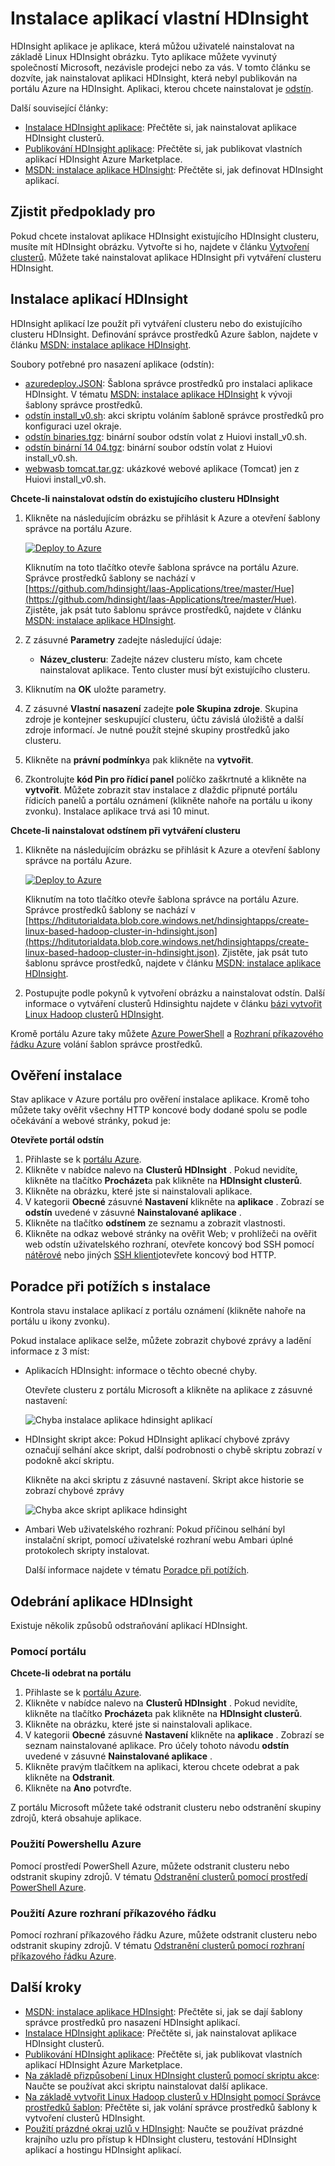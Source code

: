 <properties
    pageTitle="Instalace aplikací Hadoop HDInsight | Microsoft Azure"
    description="Informace o instalaci aplikací HDInsight HDInsight aplikace."
    services="hdinsight"
    documentationCenter=""
    authors="mumian"
    manager="jhubbard"
    editor="cgronlun"
    tags="azure-portal"/>

<tags
    ms.service="hdinsight"
    ms.devlang="na"
    ms.topic="hero-article"
    ms.tgt_pltfrm="na"
    ms.workload="big-data"
    ms.date="09/14/2016"
    ms.author="jgao"/>

# <a name="install-custom-hdinsight-applications"></a>Instalace aplikací vlastní HDInsight

HDInsight aplikace je aplikace, která můžou uživatelé nainstalovat na základě Linux HDInsight obrázku.  Tyto aplikace můžete vyvinutý společností Microsoft, nezávisle prodejci nebo za vás. V tomto článku se dozvíte, jak nainstalovat aplikaci HDInsight, která nebyl publikován na portálu Azure na HDInsight. Aplikaci, kterou chcete nainstalovat je [odstín](http://gethue.com/). 

Další související články:

- [Instalace HDInsight aplikace](hdinsight-apps-install-applications.md): Přečtěte si, jak nainstalovat aplikace HDInsight clusterů.
- [Publikování HDInsight aplikace](hdinsight-apps-publish-applications.md): Přečtěte si, jak publikovat vlastních aplikací HDInsight Azure Marketplace.
- [MSDN: instalace aplikace HDInsight](https://msdn.microsoft.com/library/mt706515.aspx): Přečtěte si, jak definovat HDInsight aplikací.

 
## <a name="prerequisites"></a>Zjistit předpoklady pro

Pokud chcete instalovat aplikace HDInsight existujícího HDInsight clusteru, musíte mít HDInsight obrázku. Vytvořte si ho, najdete v článku [Vytvoření clusterů](hdinsight-hadoop-linux-tutorial-get-started.md#create-cluster). Můžete také nainstalovat aplikace HDInsight při vytváření clusteru HDInsight.


## <a name="install-hdinsight-applications"></a>Instalace aplikací HDInsight

HDInsight aplikací lze použít při vytváření clusteru nebo do existujícího clusteru HDInsight. Definování správce prostředků Azure šablon, najdete v článku [MSDN: instalace aplikace HDInsight](https://msdn.microsoft.com/library/mt706515.aspx).

Soubory potřebné pro nasazení aplikace (odstín):

- [azuredeploy.JSON](https://github.com/hdinsight/Iaas-Applications/blob/master/Hue/azuredeploy.json): Šablona správce prostředků pro instalaci aplikace HDInsight. V tématu [MSDN: instalace aplikace HDInsight](https://msdn.microsoft.com/library/mt706515.aspx) k vývoji šablony správce prostředků.
- [odstín install_v0.sh](https://github.com/hdinsight/Iaas-Applications/blob/master/Hue/scripts/Hue-install_v0.sh): akci skriptu voláním šabloně správce prostředků pro konfiguraci uzel okraje. 
- [odstín binaries.tgz](https://hdiconfigactions.blob.core.windows.net/linuxhueconfigactionv01/hue-binaries-14-04.tgz): binární soubor odstín volat z Huiovi install_v0.sh. 
- [odstín binární 14 04.tgz](https://hdiconfigactions.blob.core.windows.net/linuxhueconfigactionv01/hue-binaries-14-04.tgz): binární soubor odstín volat z Huiovi install_v0.sh. 
- [webwasb tomcat.tar.gz](https://hdiconfigactions.blob.core.windows.net/linuxhueconfigactionv01/webwasb-tomcat.tar.gz): ukázkové webové aplikace (Tomcat) jen z Huiovi install_v0.sh.

**Chcete-li nainstalovat odstín do existujícího clusteru HDInsight**

1. Klikněte na následujícím obrázku se přihlásit k Azure a otevření šablony správce na portálu Azure. 

    <a href="https://portal.azure.com/#create/Microsoft.Template/uri/https%3A%2F%2Fraw.githubusercontent.com%2Fhdinsight%2FIaas-Applications%2Fmaster%2FHue%2Fazuredeploy.json" target="_blank"><img src="https://acom.azurecomcdn.net/80C57D/cdn/mediahandler/docarticles/dpsmedia-prod/azure.microsoft.com/en-us/documentation/articles/hdinsight-hbase-tutorial-get-started-linux/20160201111850/deploy-to-azure.png" alt="Deploy to Azure"></a>

    Kliknutím na toto tlačítko otevře šablona správce na portálu Azure.  Správce prostředků šablony se nachází v [https://github.com/hdinsight/Iaas-Applications/tree/master/Hue](https://github.com/hdinsight/Iaas-Applications/tree/master/Hue).  Zjistěte, jak psát tuto šablonu správce prostředků, najdete v článku [MSDN: instalace aplikace HDInsight](https://msdn.microsoft.com/library/mt706515.aspx).
    
2. Z zásuvné **Parametry** zadejte následující údaje:

    - **Název_clusteru**: Zadejte název clusteru místo, kam chcete nainstalovat aplikace. Tento cluster musí být existujícího clusteru.
    
3. Kliknutím na **OK** uložte parametry.
4. Z zásuvné **Vlastní nasazení** zadejte **pole Skupina zdroje**.  Skupina zdroje je kontejner seskupující clusteru, účtu závislá úložiště a další zdroje informací. Je nutné použít stejné skupiny prostředků jako clusteru.
5. Klikněte na **právní podmínky**a pak klikněte na **vytvořit**.
6. Zkontrolujte **kód Pin pro řídicí panel** políčko zaškrtnuté a klikněte na **vytvořit**. Můžete zobrazit stav instalace z dlaždic připnuté portálu řídicích panelů a portálu oznámení (klikněte nahoře na portálu u ikony zvonku).  Instalace aplikace trvá asi 10 minut.

**Chcete-li nainstalovat odstínem při vytváření clusteru**

1. Klikněte na následujícím obrázku se přihlásit k Azure a otevření šablony správce na portálu Azure. 

    <a href="https://portal.azure.com/#create/Microsoft.Template/uri/https%3A%2F%2Fhditutorialdata.blob.core.windows.net%2Fhdinsightapps%2Fcreate-linux-based-hadoop-cluster-in-hdinsight.json" target="_blank"><img src="https://acom.azurecomcdn.net/80C57D/cdn/mediahandler/docarticles/dpsmedia-prod/azure.microsoft.com/en-us/documentation/articles/hdinsight-hbase-tutorial-get-started-linux/20160201111850/deploy-to-azure.png" alt="Deploy to Azure"></a>

    Kliknutím na toto tlačítko otevře šablona správce na portálu Azure.  Správce prostředků šablony se nachází v [https://hditutorialdata.blob.core.windows.net/hdinsightapps/create-linux-based-hadoop-cluster-in-hdinsight.json](https://hditutorialdata.blob.core.windows.net/hdinsightapps/create-linux-based-hadoop-cluster-in-hdinsight.json).  Zjistěte, jak psát tuto šablonu správce prostředků, najdete v článku [MSDN: instalace aplikace HDInsight](https://msdn.microsoft.com/library/mt706515.aspx).

2. Postupujte podle pokynů k vytvoření obrázku a nainstalovat odstín. Další informace o vytváření clusterů Hdinsightu najdete v článku [bázi vytvořit Linux Hadoop clusterů HDInsight](hdinsight-hadoop-provision-linux-clusters.md).

Kromě portálu Azure taky můžete [Azure PowerShell](hdinsight-hadoop-create-linux-clusters-arm-templates.md#deploy-with-powershell) a [Rozhraní příkazového řádku Azure](hdinsight-hadoop-create-linux-clusters-arm-templates.md#deploy-with-azure-cli) volání šablon správce prostředků.

## <a name="validate-the-installation"></a>Ověření instalace

Stav aplikace v Azure portálu pro ověření instalace aplikace. Kromě toho můžete taky ověřit všechny HTTP koncové body dodané spolu se podle očekávání a webové stránky, pokud je:

**Otevřete portál odstín**

1. Přihlaste se k [portálu Azure](https://portal.azure.com).
2. Klikněte v nabídce nalevo na **Clusterů HDInsight** .  Pokud nevidíte, klikněte na tlačítko **Procházet**a pak klikněte na **HDInsight clusterů**.
3. Klikněte na obrázku, které jste si nainstalovali aplikace.
4. V kategorii **Obecné** zásuvné **Nastavení** klikněte na **aplikace** . Zobrazí se **odstín** uvedené v zásuvné **Nainstalované aplikace** .
5. Klikněte na tlačítko **odstínem** ze seznamu a zobrazit vlastnosti.  
6. Klikněte na odkaz webové stránky na ověřit Web; v prohlížeči na ověřit web odstín uživatelského rozhraní, otevřete koncový bod SSH pomocí [nátěrové](hdinsight-hadoop-linux-use-ssh-windows.md) nebo jiných [SSH klienti](hdinsight-hadoop-linux-use-ssh-unix.md)otevřete koncový bod HTTP.
 
## <a name="troubleshoot-the-installation"></a>Poradce při potížích s instalace

Kontrola stavu instalace aplikací z portálu oznámení (klikněte nahoře na portálu u ikony zvonku). 


Pokud instalace aplikace selže, můžete zobrazit chybové zprávy a ladění informace z 3 míst:

- Aplikacích HDInsight: informace o těchto obecné chyby.

    Otevřete clusteru z portálu Microsoft a klikněte na aplikace z zásuvné nastavení:

    ![Chyba instalace aplikace hdinsight aplikací](./media/hdinsight-apps-install-applications/hdinsight-apps-error.png)

- HDInsight skript akce: Pokud HDInsight aplikací chybové zprávy označují selhání akce skript, další podrobnosti o chybě skriptu zobrazí v podokně akcí skriptu.

    Klikněte na akci skriptu z zásuvné nastavení. Skript akce historie se zobrazí chybové zprávy

    ![Chyba akce skript aplikace hdinsight](./media/hdinsight-apps-install-applications/hdinsight-apps-script-action-error.png)
    
- Ambari Web uživatelského rozhraní: Pokud příčinou selhání byl instalační skript, pomocí uživatelské rozhraní webu Ambari úplné protokolech skripty instalovat.

    Další informace najdete v tématu [Poradce při potížích](hdinsight-hadoop-customize-cluster-linux.md#troubleshooting).

## <a name="remove-hdinsight-applications"></a>Odebrání aplikace HDInsight

Existuje několik způsobů odstraňování aplikací HDInsight.

### <a name="use-portal"></a>Pomocí portálu

**Chcete-li odebrat na portálu**

1. Přihlaste se k [portálu Azure](https://portal.azure.com).
2. Klikněte v nabídce nalevo na **Clusterů HDInsight** .  Pokud nevidíte, klikněte na tlačítko **Procházet**a pak klikněte na **HDInsight clusterů**.
3. Klikněte na obrázku, které jste si nainstalovali aplikace.
4. V kategorii **Obecné** zásuvné **Nastavení** klikněte na **aplikace** . Zobrazí se seznam nainstalované aplikace. Pro účely tohoto návodu **odstín** uvedené v zásuvné **Nainstalované aplikace** .
5. Klikněte pravým tlačítkem na aplikaci, kterou chcete odebrat a pak klikněte na **Odstranit**.
6. Klikněte na **Ano** potvrďte.

Z portálu Microsoft můžete také odstranit clusteru nebo odstranění skupiny zdrojů, která obsahuje aplikace.

### <a name="use-azure-powershell"></a>Použití Powershellu Azure

Pomocí prostředí PowerShell Azure, můžete odstranit clusteru nebo odstranit skupiny zdrojů. V tématu [Odstranění clusterů pomocí prostředí PowerShell Azure](hdinsight-administer-use-powershell.md#delete-clusters).

### <a name="use-azure-cli"></a>Použití Azure rozhraní příkazového řádku

Pomocí rozhraní příkazového řádku Azure, můžete odstranit clusteru nebo odstranit skupiny zdrojů. V tématu [Odstranění clusterů pomocí rozhraní příkazového řádku Azure](hdinsight-administer-use-command-line.md#delete-clusters).


## <a name="next-steps"></a>Další kroky

- [MSDN: instalace aplikace HDInsight](https://msdn.microsoft.com/library/mt706515.aspx): Přečtěte si, jak se dají šablony správce prostředků pro nasazení HDInsight aplikací.
- [Instalace HDInsight aplikace](hdinsight-apps-install-applications.md): Přečtěte si, jak nainstalovat aplikace HDInsight clusterů.
- [Publikování HDInsight aplikace](hdinsight-apps-publish-applications.md): Přečtěte si, jak publikovat vlastních aplikací HDInsight Azure Marketplace.
- [Na základě přizpůsobení Linux HDInsight clusterů pomocí skriptu akce](hdinsight-hadoop-customize-cluster-linux.md): Naučte se používat akci skriptu nainstalovat další aplikace.
- [Na základě vytvořit Linux Hadoop clusterů v HDInsight pomocí Správce prostředků šablon](hdinsight-hadoop-create-linux-clusters-arm-templates.md): Přečtěte si, jak volání správce prostředků šablony k vytvoření clusterů HDInsight.
- [Použití prázdné okraj uzlů v HDInsight](hdinsight-apps-use-edge-node.md): Naučte se používat prázdné krajního uzlu pro přístup k HDInsight clusteru, testování HDInsight aplikací a hostingu HDInsight aplikací.
